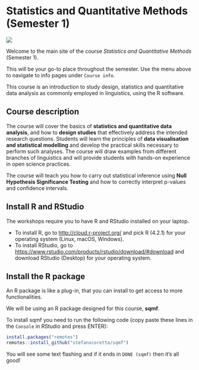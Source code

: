 
<!-- README.md is generated from README.Rmd. Please edit that file -->

# Statistics and Quantitative Methods (Semester 1)

<!-- badges: start -->

[![](https://img.shields.io/badge/devel%20version-1.1.0-orange.svg)](https://github.com/stefanocoretta/sqmf)
<!-- badges: end -->

Welcome to the main site of the course *Statistics and Quantitative
Methods* (Semester 1).

This will be your go-to place throughout the semester. Use the menu
above to navigate to info pages under `Course info`.

This course is an introduction to study design, statistics and
quantitative data analysis as commonly employed in linguistics, using
the R software.

## Course description

The course will cover the basics of **statistics and quantitative data
analysis**, and how to **design studies** that effectively address the
intended research questions. Students will learn the principles of
**data visualisation and statistical modelling** and develop the
practical skills necessary to perform such analyses. The course will
draw examples from different branches of linguistics and will provide
students with hands-on experience in open science practices.

The course will teach you how to carry out statistical inference using
**Null Hypothesis Significance Testing** and how to correctly interpret
p-values and confidence intervals.

## Install R and RStudio

The workshops require you to have R and RStudio installed on your
laptop.

- To install R, go to <http://cloud.r-project.org/> and pick R (4.2.1)
  for your operating system (Linux, macOS, Windows).
- To install RStudio, go to
  <https://www.rstudio.com/products/rstudio/download/#download> and
  download RStudio (Desktop) for your operating system.

## Install the R package

An R package is like a plug-in, that you can install to get access to
more functionalities.

We will be using an R package designed for this course, **sqmf**.

To install sqmf you need to run the following code (copy paste these
lines in the `Console` in RStudio and press ENTER):

``` r
install.packages("remotes")
remotes::install_github("stefanocoretta/sqmf")
```

You will see some text flashing and if it ends in `DONE (sqmf)` then
it’s all good!
